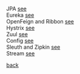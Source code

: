 JPA [see](12/1.md)  
Eureka [see](12/2.md)  
OpenFeign and Ribbon [see](12/3.md)  
Hystrix [see](12/4.md)  
Zuul [see](12/5.md)  
Config [see](12/6.md)  
Sleuth and Zipkin [see](12/7.md)  
Stream [see](12/8.md)  

[back](../15.md)  
